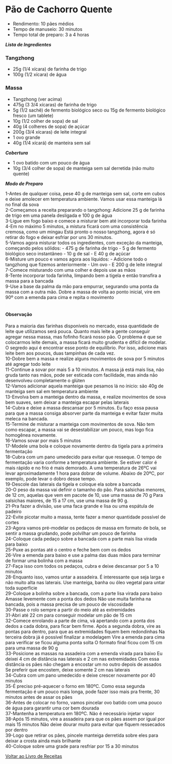 # Pão de Cachorro Quente

* Rendimento: 10 pães médios
* Tempo de manuseio: 30 minutos
* Tempo total de preparo: 3 a 4 horas


_**Lista de Ingredientes**_

### Tangzhong
* 25g (1/4 xícara) de farinha de trigo
* 100g (1/2 xícara) de água

### Massa
* Tangzhong (ver acima)
* 475g (3 3/4 xícaras) de farinha de trigo
* 5g (1/2 sachê) de fermento biológico seco ou 15g de fermento biológico fresco (um tablete)
* 10g (1/2 colher de sopa) de sal
* 40g (4 colheres de sopa) de açúcar
* 200g (3/4 xícaras) de leite integral
* 1 ovo grande
* 40g (1/4 xícará) de manteira sem sal

_**Cobertura**_
* 1 ovo batido com um pouco de água
* 10g (3/4 colher de sopa) de manteiga sem sal derretida (não muito quente)


_**Modo de Preparo**_

1-Antes de qualquer coisa, pese 40 g de manteiga sem sal, corte em cubos e deixe amolecer em temperatura ambiente. Vamos usar essa manteiga lá no final da sova
<br>
2-Começamos a receita preparando o tangzhong:
Adicione 25 g de farinha de trigo em uma panela desligada e 100 g de água
<br>
3-Ligue em fogo baixo e comece a misturar bem até incorporar toda farinha
<br>
4-Em no máximo 5 minutos, a mistura ficará com uma consistência cremosa, como um mingau
Está pronto o nosso tangzhong, agora é só retirar do fogo e deixar esfriar por uns 30 minutos.
<br>
5-Vamos agora misturar todos os ingredientes, com exceção da manteiga, começando pelos sólidos:
       - 475 g de farinha de trigo
       - 5 g de fermento biológico seco instantâneo
       - 10 g de sal
       - E 40 g de açúcar
<br>
6-Misture um pouco e vamos agora aos líquidos:
       - Adicione todo o tangzhong que fizemos anteriormente
       - Um ovo
       - E 200 g de leite integral
<br>
7-Comece misturando com uma colher e depois use as mãos
<br>
8-Tente incorporar toda farinha, limpando bem a tigela e então transfira a massa para a bancada
<br>
9-Use a base da palma da mão para empurrar, segurando uma ponta da massa com a outra mão.
Dobre a massa de volta ao ponto inicial, vire em 90º com a emenda para cima e repita o movimento
<br>
<br>

#### Observação

Para a maioria das farinhas disponíveis no mercado, essa quantidade de leite que utilizamos será pouca. Quanto mais leite a gente conseguir agregar nessa massa, mas fofinho ficará nosso pão. 
O problema é que se colocarmos leite demais, a massa ficará muito grudenta e difícil de modelar.
O segredo aqui é encontrar esse ponto de equilíbrio.
Por isso, adicione mais leite bem aos poucos, duas tampinhas de cada vez.
<br>
10-Dobre bem a massa e realize alguns movimentos de sova por 5 minutos até agregar todo leite
<br>
11-Continue a sovar por mais 5 a 10 minutos.
A massa já está mais lisa, não gruda tanto nas mãos, pode ser esticada com facilidade, mas ainda não desenvolveu completamente o glúten
<br>
12-Vamos adicionar aquela manteiga que pesamos lá no ínicio: são 40g de manteiga sem sal em temperatura ambiente
<br>
13-Envolva bem a manteiga dentro da massa, e realize movimentos de sova bem suaves, sem deixar a manteiga escapar pelas laterais
<br>
14-Cubra e deixe a massa descansar por 5 minutos.
Eu faço essa pausa para que a massa consiga absorver parte da manteiga e evitar fazer muita meleca na bancada.
<br>
15-Termine de misturar a manteiga com movimentos de sova. Não tem como escapar, a massa vai se desestabilizar um pouco, mas logo fica homogênea novamente.
<br>
16-Vamos sovar por mais 5 minutos
<br>
17-Modele uma bola e coloque novamente dentro da tigela para a primeira fermentação
<br>
18-Cubra com um pano umedecido para evitar que resseque.
O tempo de fermentação varia conforme a temperatura ambiente. Se estiver calor é mais rápido e no frio é mais demorado. A uma temperatura de 26ºC vai levar aproximadamente 1 hora para dobrar de volume.
Abaixo de 20ºC, por exemplo, pode levar o dobro desse tempo.
<br>
19-Descole das laterais da tigela e coloque ela sobre a bancada
<br>
20-O peso da massa vai definir o tamanho do pão. Para salsichas menores, de 12 cm, aquelas que vem em pacote de 10, use uma massa de 70 g
Para salsichas maiores, de 15 a 17 cm, use uma massa de 90 g.
<br>
21-Pra fazer a divisão, use uma faca grande e lisa ou uma espátula de padeiro
<br>
22-Evite picotar muito a massa, tente fazer a menor quantidade possível de cortes
<br>
23-Agora vamos pré-modelar os pedaços de massa em formato de bola, se sentir a massa grudando, pode polvilhar um pouco de farinha
<br>
24-Coloque cada pedaço sobre a bancada com a parte mais lisa virada para baixo
<br>
25-Puxe as pontas até o centro e feche bem com os dedos
<br>
26-Vire a emenda para baixo e use a palma das duas mãos para terminar de formar uma bolinha com a massa
<br>
27-Faça isso com todos os pedaços, cubra e deixe descansar por 5 a 10 minutos
<br>
28-Enquanto isso, vamos untar a assadeira. É interessante que seja larga e não muito alta nas laterais.
Use manteiga, banha ou óleo vegetal para untar toda superfície
<br>
29-Coloque a bolinha sobre a bancada, com a parte lisa virada para baixo
Amasse levemente com a ponta dos dedos
Não use muita farinha na bancada, pois a massa precisa de um pouco de viscosidade
<br>
30-Passe o rolo sempre a partir do meio até as extremidades
<br>
31-Abri até 22 cm para conseguir modelar um pão de 15 cm
<br>
32-Comece enrolando a parte de cima, vá apertando com a ponta dos dedos a cada dobra, para ficar bem firme.
Após a segunda dobra, vire as pontas para dentro, para que as extremidades fiquem bem redondinhas
Na terceira dobra já é possível finalizar a modelagem
Vire a emenda para cima para verificar se ficou alguma ponta solta
O formato final ficou com 15 cm para uma massa de 90 g
<br>
33-Posicione as massas na assadeira com a emenda virada para baixo
Eu deixei 4 cm de distância nas laterais e 2 cm nas extremidades
Com essa distância os pães não chegam a encostar um no outro depois de assados
Se preferir que encostem, deixe somente 2 cm nas laterais
<br>
34-Cubra com um pano umedecido e deixe crescer novamente por 40 minutos
<br>
35-É preciso pré-aquecer o forno em 180ºC. Como essa segunda fermentação é um pouco mais longa, pode fazer isso mais pra frente, 30 minutos antes de assar os pães
<br>
36-Antes de colocar no forno, vamos pincelar ovo batido com uma pouco de água para garantir uma cor bem dourada
<br>
37-Mantenha a temperatura em 180ºC. Não é necessário injetar vapor
<br>
38-Após 15 minutos, vire a assadeira para que os pães assem por igual por mais 15 minutos
Não deixe dourar muito para evitar que fiquem ressecados por dentro
<br>
39-Logo que retirar os pães, pincele manteiga derretida sobre eles para deixar a crosta ainda mais brilhante
<br>
40-Coloque sobre uma grade para resfriar por 15 a 30 minutos


[Voltar ao Livro de Receitas](https://github.com/ERC885555/livro-receitas)